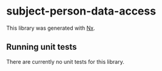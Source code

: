 # subject-person-data-access

This library was generated with [Nx](https://nx.dev).

## Running unit tests

There are currently no unit tests for this library.
